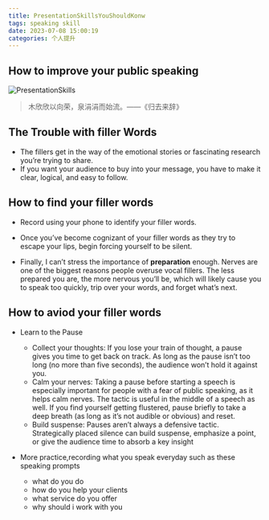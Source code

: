 ```yaml
---
title: PresentationSkillsYouShouldKonw
tags: speaking skill
date: 2023-07-08 15:00:19
categories: 个人提升
---
```

## How to improve your public speaking

![PresentationSkills](PresentationSkills.jpg)
> 木欣欣以向荣，泉涓涓而始流。——《归去来辞》

## The Trouble with filler Words

- The fillers get in the way of the emotional stories or fascinating research you’re trying to share.
- If you want your audience to buy into your message, you have to make it clear, logical, and easy to follow.
<!--more-->
## How to find your filler words

- Record using your phone to identify your filler words.

- Once you’ve become cognizant of your filler words as they try to escape your lips, begin forcing yourself to be silent.

- Finally, I can’t stress the importance of **preparation** enough. Nerves are one of the biggest reasons people overuse vocal fillers. The less prepared you are, the more nervous you’ll be, which will likely cause you to speak too quickly, trip over your words, and forget what’s next.

## How to aviod your filler words

- Learn to the Pause

  - Collect your thoughts: If you lose your train of thought, a pause gives you time to get back on track. As long as the pause isn’t too long (no more than five seconds), the audience won’t hold it against you.
  - Calm your nerves: Taking a pause before starting a speech is especially important for people with a fear of public speaking, as it helps calm nerves. The tactic is useful in the middle of a speech as well. If you find yourself getting flustered, pause briefly to take a deep breath (as long as it’s not audible or obvious) and reset.
  - Build suspense: Pauses aren’t always a defensive tactic. Strategically placed silence can build suspense, emphasize a point, or give the audience time to absorb a key insight
- More practice,recording what you speak everyday such as these speaking prompts

  - what do you do
  - how do you help your clients
  - what service do you offer
  - why should i work with you
  